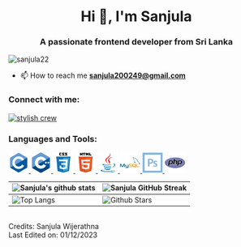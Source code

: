<h1 align="center">Hi 👋, I'm Sanjula</h1>
<h3 align="center">A passionate frontend developer from Sri Lanka</h3>

<p align="left"> <img src="https://komarev.com/ghpvc/?username=sanjula22&label=Profile%20views&color=0e75b6&style=flat" alt="sanjula22" /> </p>

- 📫 How to reach me **sanjula200249@gmail.com**

<h3 align="left">Connect with me:</h3>
<p align="left">
<a href="https://www.youtube.com/c/stylish crew" target="blank"><img align="center" src="https://raw.githubusercontent.com/rahuldkjain/github-profile-readme-generator/master/src/images/icons/Social/youtube.svg" alt="stylish crew" height="30" width="40" /></a>
</p>

<h3 align="left">Languages and Tools:</h3>
<p align="left"> </a> <a href="https://www.cprogramming.com/" target="_blank" rel="noreferrer"> <img src="https://raw.githubusercontent.com/devicons/devicon/master/icons/c/c-original.svg" alt="c" width="40" height="40"/> </a> <a href="https://www.w3schools.com/cpp/" target="_blank" rel="noreferrer"> <img src="https://raw.githubusercontent.com/devicons/devicon/master/icons/cplusplus/cplusplus-original.svg" alt="cplusplus" width="40" height="40"/> </a> <a href="https://www.w3schools.com/css/" target="_blank" rel="noreferrer"> <img src="https://raw.githubusercontent.com/devicons/devicon/master/icons/css3/css3-original-wordmark.svg" alt="css3" width="40" height="40"/> </a> <a href="https://www.w3.org/html/" target="_blank" rel="noreferrer"> <img src="https://raw.githubusercontent.com/devicons/devicon/master/icons/html5/html5-original-wordmark.svg" alt="html5" width="40" height="40"/> </a> <a href="https://www.java.com" target="_blank" rel="noreferrer"> <img src="https://raw.githubusercontent.com/devicons/devicon/master/icons/java/java-original.svg" alt="java" width="40" height="40"/> </a> <a href="https://www.mysql.com/" target="_blank" rel="noreferrer"> <img src="https://raw.githubusercontent.com/devicons/devicon/master/icons/mysql/mysql-original-wordmark.svg" alt="mysql" width="40" height="40"/> </a> <a href="https://www.photoshop.com/en" target="_blank" rel="noreferrer"> <img src="https://raw.githubusercontent.com/devicons/devicon/master/icons/photoshop/photoshop-line.svg" alt="photoshop" width="40" height="40"/> </a> <a href="https://www.php.net" target="_blank" rel="noreferrer"> <img src="https://raw.githubusercontent.com/devicons/devicon/master/icons/php/php-original.svg" alt="php" width="40" height="40"/> </a> </p>

| ![Sanjula's github stats](https://github-readme-stats.vercel.app/api?username=Sanjula22&show_icons=true&theme=tokyonight) | ![Sanjula GitHub Streak](https://github-readme-streak-stats.herokuapp.com/?user=Sanjula22&theme=tokyonight) |
| --- | --- |
| ![Top Langs](https://github-readme-stats.vercel.app/api/top-langs/?username=Sanjula22&theme=tokyonight) | ![Github Stars](https://github-readme-stats.vercel.app/api?username=Sanjula22&show_icons=true&locale=en&count_private=true&hide_rank=true&custom_title=My%20GitHub%20Stats&disable_animations=true&theme=tokyonight) |

<br>Credits: Sanjula Wijerathna
<br>Last Edited on: 01/12/2023
